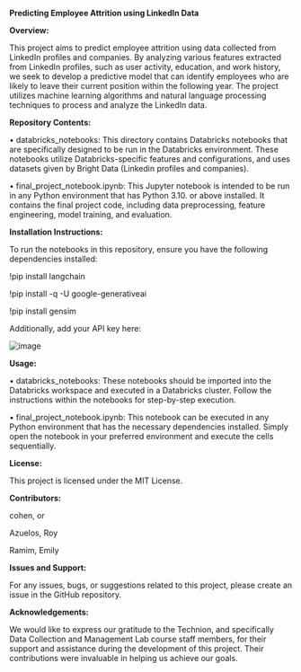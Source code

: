 **Predicting Employee Attrition using LinkedIn Data**


**Overview:**

This project aims to predict employee attrition using data collected from LinkedIn profiles and companies. By analyzing various features extracted from LinkedIn profiles, such as user activity, education, and work history, we seek to develop a predictive model that can identify employees who are likely to leave their current position within the following year. The project utilizes machine learning algorithms and natural language processing techniques to process and analyze the LinkedIn data.

**Repository Contents:**

• databricks_notebooks: This directory contains Databricks notebooks that are specifically designed to be run in the Databricks environment. These notebooks utilize Databricks-specific features and configurations, and uses datasets given by Bright Data (Linkedin profiles and companies).

• final_project_notebook.ipynb: This Jupyter notebook is intended to be run in any Python environment that has Python 3.10. or above installed. It contains the final project code, including data preprocessing, feature engineering, model training, and evaluation.

**Installation Instructions:**

To run the notebooks in this repository, ensure you have the following dependencies installed:

!pip install langchain

!pip install -q -U google-generativeai

!pip install gensim

Additionally, add your API key here:

![image](https://github.com/cohen-or-github/data_lab_final_project/assets/81253980/dbe84aba-b127-494f-85f1-9aba83bdc515)


**Usage:**

• databricks_notebooks: These notebooks should be imported into the Databricks workspace and executed in a Databricks cluster. Follow the instructions within the notebooks for step-by-step execution.

• final_project_notebook.ipynb: This notebook can be executed in any Python environment that has the necessary dependencies installed. Simply open the notebook in your preferred environment and execute the cells sequentially.

**License:**

This project is licensed under the MIT License.

**Contributors:**

cohen, or 

Azuelos, Roy

 Ramim, Emily 

**Issues and Support:**

For any issues, bugs, or suggestions related to this project, please create an issue in the GitHub repository.

**Acknowledgements:**

We would like to express our gratitude to the Technion, and specifically Data Collection and Management Lab course staff members, for their support and assistance during the development of this project. Their contributions were invaluable in helping us achieve our goals.
